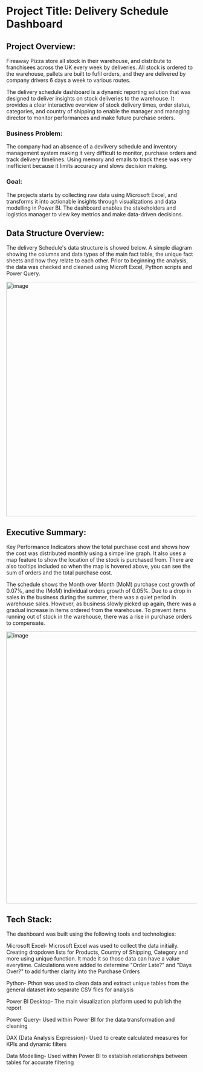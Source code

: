 # Project Title: Delivery Schedule Dashboard


## Project Overview:
Fireaway Pizza store all stock in their warehouse, and distribute to franchisees across the UK every week by deliveries. All stock is ordered to the warehouse, pallets are built to fufil orders, and they are delivered by company drivers 6 days a week to various routes.

The delivery schedule dashboard is a dynamic reporting solution that was designed to deliver insights on stock deliveries to the warehouse. It provides a clear interactive overview of stock delivery times, order status, categories, and country of shipping to enable the manager and managing director to monitor performances and make future purchase orders.

### Business Problem:
The company had an absence of a devlivery schedule and inventory management system making it very difficult to monitor, purchase orders and track delivery timelines. Using memory and emails to track these was very inefficient because it limits accuracy and slows decision making.

### Goal:
The  projects starts by collecting raw data using Microsoft Excel, and transforms it into actionable insights through visualizations and data modelling in Power BI. The dashboard enables the stakeholders and logistics manager to view key metrics and make data-driven decisions.


## Data Structure Overview:
The delivery Schedule's data structure is showed below. A simple diagram showing the columns and data types of the main fact table, the unique fact sheets and how they relate to each other. Prior to beginning the analysis, the data was checked and cleaned using Microft Excel, Python scripts and Power Query.

<img width="1201" height="619" alt="image" src="https://github.com/user-attachments/assets/9fe98617-c894-4ce5-98ca-9a8b75d47fc6" />


## Executive Summary:
Key Performance Indicators show the total purchase cost and shows how the cost was distributed monthly using a simpe line graph. It also uses a map feature to show the location of the stock is purchased from. There are also tooltips included so when the map is hovered above, you can see the sum of orders and the total purchase cost.

The schedule shows the Month over Month (MoM) purchase cost growth of 0.07%, and the (MoM) individual orders growth of 0.05%. Due to a drop in sales in the business during the summer, there was a quiet period in warehouse sales. However, as business slowly picked up again, there was a gradual increase in items ordered from the warehouse. To prevent items running out of stock in the warehouse, there was a rise in purchase orders to compensate.

<img width="1281" height="718" alt="image" src="https://github.com/user-attachments/assets/5ab6719e-3898-4c14-ad73-c9ae4588b43b" />


## Tech Stack:
The dashboard was built using the following tools and technologies:

Microsoft Excel- Microsoft Excel was used to collect the data initially. Creating dropdown lists for Products, Country of Shipping, Category and more using unique function. It made it so those data can have a value everytime. Calculations were added to determine "Order Late?" and "Days Over?" to add further clarity into the Purchase Orders

Python- Pthon was used to clean data and extract unique tables from the general dataset into separate CSV files for analysis

Power BI Desktop- The main visualization platform used to publish the report

Power Query- Used within Power BI for the data transformation and cleaning

DAX (Data Analysis Expression)- Used to create calculated measures for KPIs and dynamic filters

Data Modelling- Used within Power BI to establish relationships between tables for accurate filtering
